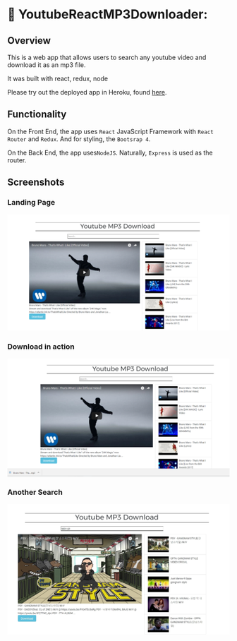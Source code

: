 # :memo: YoutubeReactMP3Downloader: 



## Overview


This is a web app that allows users to search any youtube video and download it as an mp3 file.

It was built with react, redux, node

Please try out the deployed app in Heroku, found [here](https://youtubeviewerreact.herokuapp.com/).

## Functionality
On the Front End, the app uses `React` JavaScript Framework with `React Router` and `Redux`. And for styling, the `Bootsrap 4`.

On the Back End, the app uses`NodeJS`. Naturally, `Express` is used as the router.




## Screenshots

### Landing Page
![HomePage](screenshots/homepage.png)

### Download in action
![Create Workout](screenshots/download.png)

### Another Search
![Select Workout](screenshots/search.jpg)

